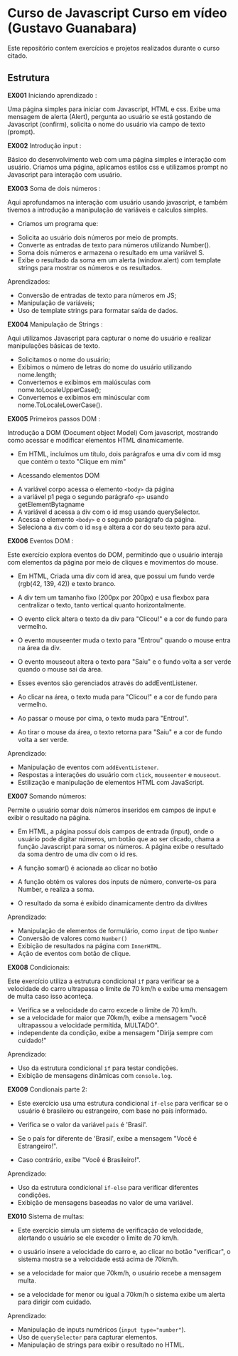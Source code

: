 # Curso de Javascript Curso em vídeo (Gustavo Guanabara)
Este repositório contem exercícios e projetos realizados durante o curso citado.

## Estrutura 
**EX001** Iniciando aprendizado : 

Uma página simples para iniciar com Javascript, HTML e css. Exibe uma mensagem de alerta (Alert), pergunta ao usuário se está gostando de Javascript (confirm), solicita o nome do usuário via campo de texto (prompt).

**EX002** Introdução input : 

Básico do desenvolvimento web com uma página simples e interação com usuário. Criamos uma página, aplicamos estilos css e utilizamos prompt no Javascript para interação com usuário.

**EX003** Soma de dois números : 

Aqui aprofundamos na interação com usuário usando javascript, e também tivemos a introdução a manipulação de variáveis e calculos simples.
* Criamos um programa que: 
- Solicita ao usuário dois números por meio de prompts.
- Converte as entradas de texto para números utilizando Number().
- Soma dois números e armazena o resultado em uma variável S.
- Exibe o resultado da soma em um alerta (window.alert) com template strings para mostrar os números e os resultados.

Aprendizados: 
- Conversão de entradas de texto para números em JS;
- Manipulação de variáveis;
- Uso de template strings para formatar saída de dados.

**EX004** Manipulação de Strings :

  Aqui utilizamos Javascript para capturar o nome do usuário e realizar manipulações básicas de texto.
- Solicitamos o nome do usuário;
- Exibimos o número de letras do nome do usuário utilizando nome.length;
- Convertemos e exibimos em maiúsculas com nome.toLocaleUpperCase();
- Convertemos e exibimos em minúscular com nome.ToLocaleLowerCase().

**EX005** Primeiros passos DOM : 

Introdução a DOM (Document object Model) Com javascript, mostrando como acessar e modificar elementos HTML dinamicamente.
- Em HTML, incluímos um título, dois parágrafos e uma div com id msg que contém o texto "Clique em mim"

* Acessando elementos DOM
- A variável corpo acessa o elemento `<body>` da página
- a variável p1 pega o segundo parágrafo `<p>` usando getElementBytagname
- A variável d acessa a div com o id msg usando querySelector.
- Acessa o elemento `<body>` e o segundo parágrafo da página.
- Seleciona a `div` com o id `msg` e altera a cor do seu texto para azul.

**EX006** Eventos DOM :

 Este exercício explora eventos do DOM, permitindo que o usuário interaja com elementos da página por meio de cliques e movimentos do mouse. 

- Em HTML, Criada uma div com id area, que possui um fundo verde (rgb(42, 139, 42)) e texto branco.
- A div tem um tamanho fixo (200px por 200px) e usa flexbox para centralizar o texto, tanto vertical quanto horizontalmente.

- O evento click altera o texto da div para "Clicou!" e a cor de fundo para vermelho.
- O evento mouseenter muda o texto para "Entrou" quando o mouse entra na área da div.
- O evento mouseout altera o texto para "Saiu" e o fundo volta a ser verde quando o mouse sai da área.
- Esses eventos são gerenciados através do addEventListener.

- Ao clicar na área, o texto muda para "Clicou!" e a cor de fundo para vermelho.
- Ao passar o mouse por cima, o texto muda para "Entrou!".
- Ao tirar o mouse da área, o texto retorna para "Saiu" e a cor de fundo volta a ser verde.

Aprendizado:
- Manipulação de eventos com `addEventListener`.
- Respostas a interações do usuário com `click`, `mouseenter` e `mouseout`.
- Estilização e manipulação de elementos HTML com JavaScript.


**EX007** Somando números: 

Permite o usuário somar dois números inseridos em campos de input e exibir o resultado na página.

- Em HTML, a página possuí dois campos de entrada (input), onde o usuário pode digitar números, um botão que ao ser clicado, chama a função Javascript para somar os números. A página exibe o resultado da soma dentro de uma div com o id res.

- A função somar() é acionada ao clicar no botão
- A função obtém os valores dos inputs de número, converte-os para Number, e realiza a soma. 
- O resultado da soma é exibido dinamicamente dentro da div#res

Aprendizado: 
- Manipulação de elementos de formulário, como `input` de tipo `Number`
- Conversão de valores como `Number()`
- Exibição de resultados na página com `InnerHTML`.
- Ação de eventos com botão de clique.


**EX008** Condicionais: 

Este exercício utiliza a estrutura condicional `if` para verificar se a velocidade do carro ultrapassa o limite de 70 km/h e exibe uma mensagem de multa caso isso aconteça.

- Verifica se a velocidade do carro excede o limite de 70 km/h.
- se a velocidade for maior que 70km/h, exibe a mensagem "você ultrapassou a velocidade permitida, MULTADO".
- independente da condição, exibe a mensagem "Dirija sempre com cuidado!"

Aprendizado: 
- Uso da estrutura condicional `if` para testar condições.
- Exibição de mensagens dinâmicas com `console.log`.

**EX009** Condionais parte 2:

- Este exercício usa uma estrutura condicional `if-else` para verificar se o usuário é brasileiro ou estrangeiro, com base no país informado. 

- Verifica se o valor da variável `país` é 'Brasil'.
- Se o país for diferente de 'Brasil', exibe a mensagem "Você é Estrangeiro!".
- Caso contrário, exibe "Você é Brasileiro!".

Aprendizado:

- Uso da estrutura condicional `if-else` para verificar diferentes condições.
- Exibição de mensagens baseadas no valor de uma variável.

**EX010**   Sistema de multas:

- Este exercício simula um sistema de verificação de velocidade, alertando o usuário se ele exceder o limite de 70 km/h.

- o usuário insere a velocidade do carro e, ao clicar no botão "verificar", o sistema mostra se a velocidade está acima de 70km/h.

- se a velocidade for maior que 70km/h, o usuário recebe a mensagem multa.
- se a velocidade for menor ou igual a 70km/h o sistema exibe um alerta para dirigir com cuidado.

Aprendizado:
- Manipulação de inputs numéricos (`input type="number"`).
- Uso de `querySelector` para capturar elementos.
- Manipulação de strings para exibir o resultado no HTML.